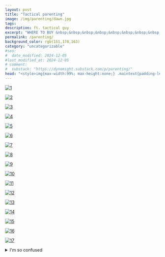 ```yaml
---
layout: post
title: "Tactical parenting"
image: /img/parenting/dawn.jpg
tags: 
description: ft. tactical guy
excerpt: "WHERE TO BUY &nbsp;&nbsp;&nbsp;&nbsp;&nbsp;&nbsp;&nbsp;&nbsp;"
permalink: /parenting/
background_color: rgb(151,178,163)
category: "uncategorizable"
#seo:
#  date_modified: 2024-12-05
#last_modified_at: 2024-12-05
# comment:
#  substack: "https://dynomight.substack.com/p/parenting/"
head: "<style>img{max-width:99%; max-height:none;} .maintext{padding-left:0;padding-right:0;}</style>"
---
```


[![1](/img/parenting/parenting1.svg)](/img/parenting/parenting1.svg)

[![2](/img/parenting/parenting2.svg)](/img/parenting/parenting2.svg)

[![3](/img/parenting/parenting3.svg)](/img/parenting/parenting3.svg)

[![4](/img/parenting/parenting4.svg)](/img/parenting/parenting4.svg)

[![5](/img/parenting/parenting5.svg)](/img/parenting/parenting5.svg)

[![6](/img/parenting/parenting6.svg)](/img/parenting/parenting6.svg)

[![7](/img/parenting/parenting7.svg)](/img/parenting/parenting7.svg)

[![8](/img/parenting/parenting8.svg)](/img/parenting/parenting8.svg)

[![9](/img/parenting/parenting9.svg)](/img/parenting/parenting9.svg)

[![10](/img/parenting/parenting10.svg)](/img/parenting/parenting10.svg)

[![11](/img/parenting/parenting11.svg)](/img/parenting/parenting11.svg)

[![12](/img/parenting/parenting12.svg)](/img/parenting/parenting12.svg)

[![13](/img/parenting/parenting13.svg)](/img/parenting/parenting13.svg)

[![14](/img/parenting/parenting14.svg)](/img/parenting/parenting14.svg)

[![15](/img/parenting/parenting15.svg)](/img/parenting/parenting15.svg)

[![16](/img/parenting/parenting16.svg)](/img/parenting/parenting16.svg)

[![17](/img/parenting/parenting17.svg)](/img/parenting/parenting17.svg)

<details markdown="0">
<summary>I'm so confused</summary>
<div style="font-family: Courier, 'Courier New', monospace; font-size:90%; width:95%; margin-left: auto; margin-right: auto;">
    <div style="text-align:center; text-decoration:underline;">TACTICAL PARENTING</div>
    <br/>
    <div style="text-align:center;">Written by</div>
    <div style="text-align:center;">Dynomight</div>
    <br/>
    <br/>
    <p>INT TACTICAL HOME - DAY</p>
    <p>WE OPEN on TACTICAL GUY’s house. A small tree is visible in a window. We see TACTICAL GUY staring at TACTICAL BABY on the ground.</p>
    <div style="text-align:right;">CUT TO:</div>
    <p>INT DESK - SAME DAY</p>
    <p>TACTICAL GUY uses keyboard plugged into phone to search for “where to buy tactical keyboard”. Viewer is informed that “this is a real product that actually exists”.</p>
    <div style="text-align:right;">CUT TO:</div>
    <p>INT TACTICAL HOME - NEXT DAY</p>
    <p>TACTICAL GUY places TACTICAL BABY in tactical baby carrier</p>
    <div style="text-align:right;">CUT TO:</div>
    <p>INT TACTICAL HOME - ONE YEAR LATER</p>
    <p>TACTICAL GUY and TACTICAL BABY are in the same position. TACTICAL BABY is slightly larger.</p>
    <div style="text-align:right;">CUT TO:</div>
    <p>INT TACTICAL HOME - ONE YEAR LATER</p>
    <p>TACTICAL GUY and TACTICAL BABY are in the same position. TACTICAL BABY is slightly larger. TACTICAL GUY appears more muscular.</p>
    <div style="text-align:right;">CUT TO:</div>
    <p>INT TACTICAL HOME - TWO YEARS LATER</p>
    <p>TACTICAL GUY and TACTICAL BABY are in the same position. TACTICAL BABY is slightly larger. TACTICAL GUY appears more muscular.</p>
    <div style="text-align:right;">CUT TO:</div>
    <p>INT TACTICAL HOME - TWO YEARS LATER</p>
    <p>TACTICAL GUY and TACTICAL BABY are in the same position. TACTICAL BABY is slightly larger. TACTICAL GUY appears more muscular.</p>
    <div style="text-align:right;">CUT TO:</div>
    <p>INT TACTICAL HOME - SIX YEARS LATER</p>
    <p>TACTICAL GUY and TACTICAL BABY are in the same position. TACTICAL BABY is slightly larger. TACTICAL GUY appears even more muscular.</p>
    <div style="text-align:right;">CUT TO:</div>
    <p>INT TACTICAL HOME - TEN YEARS LATER</p>
    <p>TACTICAL GUY and TACTICAL BABY are in the same position. TACTICAL BABY is now even taller than TACTICAL GUY. TACTICAL GUY is 140 kg of pure muscle.</p>
    <div style="text-align:center;">TACTICAL GUY</div>
    <div style="text-align:center;">(smiles)</div>
    <div style="text-align:right;">FADE TO BLACK:</div>
 </div>
 </details>